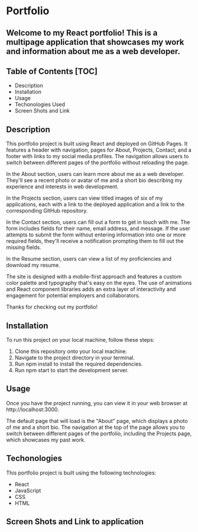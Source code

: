 # Portfolio

## Welcome to my React portfolio! This is a multipage application that showcases my work and information about me as a web developer.

## Table of Contents [TOC]
 
 - Description
 - Installation
 - Usage
 - Techonologies Used
 - Screen Shots and Link


## Description

This portfolio project is built using React and deployed on GitHub Pages. It features a header with navigation, pages for About, Projects, Contact, and a footer with links to my social media profiles. The navigation allows users to switch between different pages of the portfolio without reloading the page.

In the About section, users can learn more about me as a web developer. They'll see a recent photo or avatar of me and a short bio describing my experience and interests in web development.

In the Projects section, users can view titled images of six of my applications, each with a link to the deployed application and a link to the corresponding GitHub repository.

In the Contact section, users can fill out a form to get in touch with me. The form includes fields for their name, email address, and message. If the user attempts to submit the form without entering information into one or more required fields, they'll receive a notification prompting them to fill out the missing fields.

In the Resume section, users can view a list of my proficiencies and download my resume.

The site is designed with a mobile-first approach and features a custom color palette and typography that's easy on the eyes. The use of animations and React component libraries adds an extra layer of interactivity and engagement for potential employers and collaborators.

Thanks for checking out my portfolio!

## Installation

To run this project on your local machine, follow these steps:

1. Clone this repository onto your local machine.
2. Navigate to the project directory in your terminal.
3. Run npm install to install the required dependencies.
4. Run npm start to start the development server.

## Usage

Once you have the project running, you can view it in your web browser at http://localhost:3000.

The default page that will load is the "About" page, which displays a photo of me and a short bio. The navigation at the top of the page allows you to switch between different pages of the portfolio, including the Projects page, which showcases my past work.

## Techonologies

This portfolio project is built using the following technologies:

- React
- JavaScript
- CSS
- HTML

## Screen Shots and Link to application


